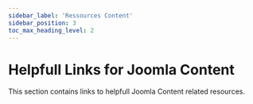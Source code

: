 ```yaml
---
sidebar_label: 'Ressources Content'
sidebar_position: 3
toc_max_heading_level: 2
---
```


# Helpfull Links for Joomla Content

This section contains links to helpfull Joomla Content related resources.

